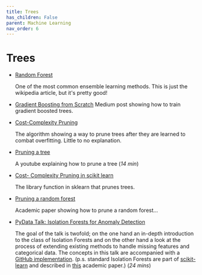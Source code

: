 ```yaml
---
title: Trees
has_children: False
parent: Machine Learning
nav_order: 6
---
```


# Trees
- [Random Forest](https://en.wikipedia.org/wiki/Random_forest)

   One of the most common ensemble learning methods. This is just the wikipedia article, but it's pretty good!

- [Gradient Boosting from Scratch](https://medium.com/mlreview/gradient-boosting-from-scratch-1e317ae4587d)
   Medium post showing how to train gradient boosted trees.

- [Cost-Complexity Pruning](http://mlwiki.org/index.php/Cost-Complexity_Pruning)

   The algorithm showing a way to prune trees after they are learned to combat overfitting. Little to no explanation.

- [Pruning a tree](https://www.youtube.com/watch?v=GfPR7Xhdokc)

   A youtube explaining how to prune a tree (*14 min*)

- [Cost- Complexity Pruning in scikit learn](https://scikit-learn.org/stable/auto_examples/tree/plot_cost_complexity_pruning.html)

   The library function in sklearn that prunes trees.

- [Pruning a random forest](https://beedotkiran.github.io/forest.html)

   Academic paper showing how to prune a random forest...

- [PyData Talk: Isolation Forests for Anomaly Detection](https://www.youtube.com/watch?v=RyFQXQf4w4w)

   The goal of the talk is twofold; on the one hand an in-depth introduction to the class of Isolation Forests and on the other hand a look at the process of extending existing methods to handle missing features and categorical data. The concepts in this talk are accompanied with a [GitHub implementation](https://github.com/cubonacci/mixed-anomaly). (p.s. standard Isolation Forests are part of [scikit-learn](https://scikit-learn.org/stable/modules/generated/sklearn.ensemble.IsolationForest.html) and described in [this](https://cs.nju.edu.cn/zhouzh/zhouzh.files/publication/icdm08b.pdf) academic paper.) (*24 mins*)
